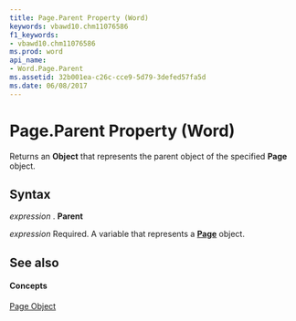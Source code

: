 ```yaml
---
title: Page.Parent Property (Word)
keywords: vbawd10.chm11076586
f1_keywords:
- vbawd10.chm11076586
ms.prod: word
api_name:
- Word.Page.Parent
ms.assetid: 32b001ea-c26c-cce9-5d79-3defed57fa5d
ms.date: 06/08/2017
---
```



# Page.Parent Property (Word)

Returns an  **Object** that represents the parent object of the specified **Page** object.


## Syntax

 _expression_ . **Parent**

 _expression_ Required. A variable that represents a **[Page](Word.Page.md)** object.


## See also


#### Concepts


[Page Object](Word.Page.md)

